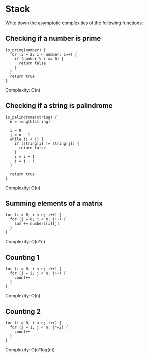 # Stack

Write down the asymptotic complexities of the following functions:

## Checking if a number is prime

```
is_prime(number) {
  for (i = 2; i < number; i++) {
    if (number % i == 0) {
      return false
    }
  }
  return true
}
```

Complexity: O(n)

## Checking if a string is palindrome

```
is_palindrome(string) {
  n = length(string)

  i = 0
  j = n - 1
  while (i < j) {
    if (string[i] != string[j]) {
      return false
    }
    i = i + 1
    j = j - 1
  }

  return true
}
```

Complexity: O(n)

## Summing elements of a matrix

```
for (i = 0; i < n; i++) {
  for (j = 0; j < m; j++) {
    sum += numbers[i][j]
  }
}
```

Complexity: O(n*n)

## Counting 1

```
for (i = 0; i < n; i++) {
  for (j = i; j < n; j++) {
    count++
  }
}
```

Complexity: O(n)

## Counting 2

```
for (i = 0; i < n; i++) {
  for (j = 1; j < n; j*=2) {
    count++
  }
}
```

Complexity: O(n*log(n))
